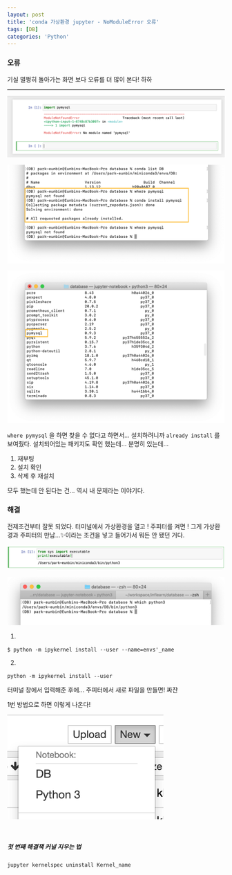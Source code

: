 ```yaml
---
layout: post
title: 'conda 가상환경 jupyter - NoModuleError 오류'
tags: [DB]
categories: 'Python'
---
```


### 오류

기실 멀쩡히 돌아가는 화면 보다 오류를 더 많이 본다! 하하

---

![DB_nomodule_in_jupyter0](../../images/DB_nomodule_in_jupyter0.png)

![DB_nomodule_in_jupyter1](../../images/DB_nomodule_in_jupyter1.png)



![DB_nomodule_in_jupyter2](../../images/DB_nomodule_in_jupyter2.png)

`where pymysql` 을 하면 찾을 수 없다고 하면서... 설치하려니까 `already install` 를 보여줬다. 설치되어있는 패키지도 확인 했는데... 분명히 있는데... 

1. 재부팅
2. 설치 확인
3. 삭제 후 재설치

모두 했는데 안 된다는 건... 역시 내 문제라는 이야기다.



### 해결

전제조건부터 잘못 되었다. 터미널에서 가상환경을 열고 ! 주피터를 켜면 ! 그게 가상환경과 주피터의 만남...✨이라는 조건을 넣고 들어가서 뭐든 안 됐던 거다. 

 ![DB_nomodule_in_jupyter3](../../images/DB_nomodule_in_jupyter3.png)



![DB_nomodule_in_jupyter4](../../images/DB_nomodule_in_jupyter4.png)

1. 

```
$ python -m ipykernel install --user --name=envs'_name
```

2. 

```
python -m ipykernel install --user
```



터미널 창에서 입력해준 후에... 주피터에서 새로 파일을 만들면! 짜잔

1번 방법으로 하면 이렇게 나온다!

![DB_nomodule_in_jupyter5](../../images/DB_nomodule_in_jupyter5.png)

<br>

##### 첫 번째 해결책 커널 지우는 법

```
jupyter kernelspec uninstall Kernel_name
```

